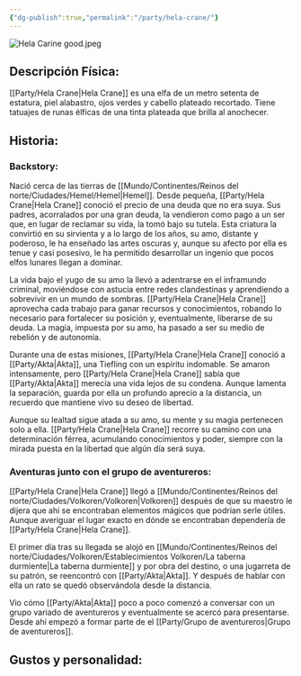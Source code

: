 ```yaml
---
{"dg-publish":true,"permalink":"/party/hela-crane/"}
---
```


![Hela Carine good.jpeg](/img/user/Im%C3%A1genes/Hela%20Carine%20good.jpeg)

## Descripción Física:

[[Party/Hela Crane\|Hela Crane]] es una elfa de un metro setenta de estatura, piel alabastro, ojos verdes y cabello plateado recortado. Tiene tatuajes de runas élficas de una tinta plateada que brilla al anochecer. 


## Historia:

### Backstory:

Nació cerca de las tierras de [[Mundo/Continentes/Reinos del norte/Ciudades/Hemel/Hemel\|Hemel]]. Desde pequeña, [[Party/Hela Crane\|Hela Crane]] conoció el precio de una deuda que no era suya. Sus padres, acorralados por una gran deuda, la vendieron como pago a un ser que, en lugar de reclamar su vida, la tomó bajo su tutela. Esta criatura la convirtió en su sirvienta y a lo largo de los años, su amo, distante y poderoso, le ha enseñado las artes oscuras y, aunque su afecto por ella es tenue y casi posesivo, le ha permitido desarrollar un ingenio que pocos elfos lunares llegan a dominar.

La vida bajo el yugo de su amo la llevó a adentrarse en el inframundo criminal, moviéndose con astucia entre redes clandestinas y aprendiendo a sobrevivir en un mundo de sombras. [[Party/Hela Crane\|Hela Crane]] aprovecha cada trabajo para ganar recursos y conocimientos, robando lo necesario para fortalecer su posición y, eventualmente, liberarse de su deuda. La magia, impuesta por su amo, ha pasado a ser su medio de rebelión y de autonomía.

Durante una de estas misiones, [[Party/Hela Crane\|Hela Crane]] conoció a [[Party/Akta\|Akta]], una Tiefling con un espíritu indomable. Se amaron intensamente, pero [[Party/Hela Crane\|Hela Crane]] sabía que [[Party/Akta\|Akta]] merecía una vida lejos de su condena. Aunque lamenta la separación, guarda por ella un profundo aprecio a la distancia, un recuerdo que mantiene vivo su deseo de libertad.

Aunque su lealtad sigue atada a su amo, su mente y su magia pertenecen solo a ella. [[Party/Hela Crane\|Hela Crane]] recorre su camino con una determinación férrea, acumulando conocimientos y poder, siempre con la mirada puesta en la libertad que algún día será suya.


### Aventuras junto con el grupo de aventureros:

[[Party/Hela Crane\|Hela Crane]] llegó a [[Mundo/Continentes/Reinos del norte/Ciudades/Volkoren/Volkoren\|Volkoren]] después de que su maestro le dijera que ahí se encontraban elementos mágicos que podrían serle útiles. Aunque averiguar el lugar exacto en dónde se encontraban dependería de [[Party/Hela Crane\|Hela Crane]].

El primer día tras su llegada se alojó en [[Mundo/Continentes/Reinos del norte/Ciudades/Volkoren/Establecimientos Volkoren/La taberna durmiente\|La taberna durmiente]] y por obra del destino, o una jugarreta de su patrón, se reencontró con [[Party/Akta\|Akta]]. Y después de hablar con ella un rato se quedó observándola desde la distancia. 

Vio cómo [[Party/Akta\|Akta]] poco a poco comenzó a conversar con un grupo variado de aventureros y eventualmente se acercó para presentarse. 
Desde ahí empezó a formar parte de el [[Party/Grupo de aventureros\|Grupo de aventureros]].  

## Gustos y personalidad:

